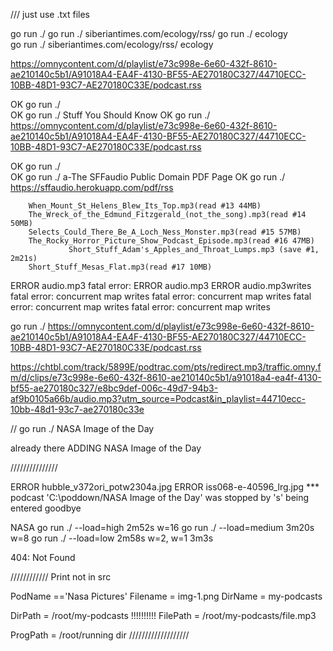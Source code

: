 






/// just use .txt files
















go run ./
go run ./ siberiantimes.com/ecology/rss/
go run ./ ecology  
go run ./ siberiantimes.com/ecology/rss/ ecology




https://omnycontent.com/d/playlist/e73c998e-6e60-432f-8610-ae210140c5b1/A91018A4-EA4F-4130-BF55-AE270180C327/44710ECC-10BB-48D1-93C7-AE270180C33E/podcast.rss


OK  go run ./                           
OK  go run ./ Stuff You Should Know
OK  go run ./ https://omnycontent.com/d/playlist/e73c998e-6e60-432f-8610-ae210140c5b1/A91018A4-EA4F-4130-BF55-AE270180C327/44710ECC-10BB-48D1-93C7-AE270180C33E/podcast.rss



OK  go run ./                           
OK  go run ./ a-The SFFaudio Public Domain PDF Page
OK  go run ./ https://sffaudio.herokuapp.com/pdf/rss




        When_Mount_St_Helens_Blew_Its_Top.mp3(read #13 44MB)
        The_Wreck_of_the_Edmund_Fitzgerald_(not_the_song).mp3(read #14 50MB)
        Selects_Could_There_Be_A_Loch_Ness_Monster.mp3(read #15 57MB)
        The_Rocky_Horror_Picture_Show_Podcast_Episode.mp3(read #16 47MB)
                 Short_Stuff_Adam's_Apples_and_Throat_Lumps.mp3 (save #1, 2m21s)
        Short_Stuff_Mesas_Flat.mp3(read #17 10MB)
ERROR audio.mp3
fatal error: ERROR audio.mp3
ERROR audio.mp3writes
fatal error: concurrent map writes
fatal error: concurrent map writes
fatal error: concurrent map writes
fatal error: concurrent map writes
















go run ./ https://omnycontent.com/d/playlist/e73c998e-6e60-432f-8610-ae210140c5b1/A91018A4-EA4F-4130-BF55-AE270180C327/44710ECC-10BB-48D1-93C7-AE270180C33E/podcast.rss



https://chtbl.com/track/5899E/podtrac.com/pts/redirect.mp3/traffic.omny.fm/d/clips/e73c998e-6e60-432f-8610-ae210140c5b1/a91018a4-ea4f-4130-bf55-ae270180c327/e8bc9def-006c-49d7-94b3-af9b0105a66b/audio.mp3?utm_source=Podcast&in_playlist=44710ecc-10bb-48d1-93c7-ae270180c33e


 // go run ./ NASA Image of the Day

already there
ADDING NASA Image of the Day

///////////////


ERROR hubble_v372ori_potw2304a.jpg
ERROR iss068-e-40596_lrg.jpg
*** podcast 'C:\poddown/NASA Image of the Day' was stopped by 's' being entered
goodbye




NASA
go run ./ --load=high          2m52s   w=16
go run ./ --load=medium         3m20s  w=8
go run ./ --load=low          2m58s  w=2, w=1 3m3s

<!DOCTYPE html>
404: Not Found

////////////
Print not in src

PodName =='Nasa Pictures'
Filename = img-1.png
DirName  = my-podcasts


DirPath  = /root/my-podcasts              !!!!!!!!!!
FilePath = /root/my-podcasts/file.mp3

ProgPath = /root/running dir
///////////////////





